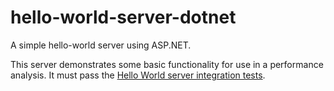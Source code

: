 # hello-world-server-dotnet

A simple hello-world server using ASP.NET.

This server demonstrates some basic functionality for use in a performance analysis. It must pass
the [Hello World server integration tests](https://github.com/MorganR/hello-world-server-test).
